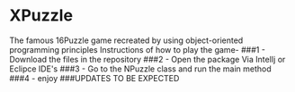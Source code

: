 # XPuzzle
The famous 16Puzzle game recreated by using object-oriented programming principles
Instructions of how to play the game-
###1 - Download the files in the repository
###2 - Open the package Via IntelIj or Eclipce IDE's 
###3 - Go to the NPuzzle class and run the main method
###4 - enjoy
###UPDATES TO BE EXPECTED
